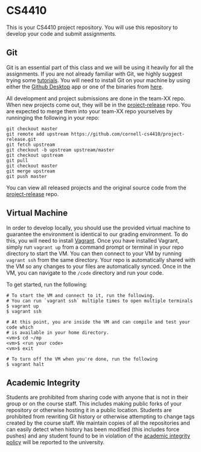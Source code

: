 CS4410
======
This is your CS4410 project repository. You will use this repository to develop your code and submit assignments.

## Git
Git is an essential part of this class and we will be using it heavily for all the assignments. If you are not already familiar with Git, we highly suggest trying some [tutorials](https://try.github.io). You will need to install Git on your machine by using either the [Github Desktop](https://desktop.github.com/) app or one of the binaries from [here](https://git-scm.com/downloads).

All development and project submissions are done in the team-XX repo. When new projects come out, they will be in the [project-release](https://github.com/cornell-cs4410/project-release) repo. You are expected to merge them into your team-XX repo yourselves by runninging the following in your repo:

    git checkout master
    git remote add upstream https://github.com/cornell-cs4410/project-release.git
    git fetch upstream
    git checkout -b upstream upstream/master
    git checkout upstream
    git pull
    git checkout master
    git merge upstream
    git push master

You can view all released projects and the original source code from the [project-release](https://github.com/cornell-cs4410/project-release) repo.

## Virtual Machine
In order to develop locally, you should use the provided virtual machine to guarantee the environment is identical to our grading environment. To do this, you will need to install [Vagrant](https://www.vagrantup.com/). Once you have installed Vagrant, simply run `vagrant up` from a command prompt or terminal in your repo directory to start the VM. You can then connect to your VM by running `vagrant ssh` from the same directory. Your repo is automatically shared with the VM so any changes to your files are automatically synced. Once in the VM, you can navigate to the `/code` directory and run your code.

To get started, run the following:

    # To start the VM and connect to it, run the following.
    # You can run `vagrant ssh` multiple times to open multiple terminals
    $ vagrant up
    $ vagrant ssh

    # At this point, you are inside the VM and can compile and test your code which
    # is available in your home directory.
    <vm>$ cd ~/mp
    <vm>$ <run your code>
    <vm>$ exit

    # To turn off the VM when you're done, run the following
    $ vagrant halt


## Academic Integrity
Students are prohibited from sharing code with anyone that is not in their group or on the course staff. This includes making public forks of your repository or otherwise hosting it in a public location. Students are prohibited from rewriting Git history or otherwise attempting to change tags created by the course staff. We maintain copies of all the repositories and can easily detect when history has been modified (this includes force pushes) and any student found to be in violation of the [academic integrity policy](http://www.theuniversityfaculty.cornell.edu/AcadInteg/) will be reported to the university.

